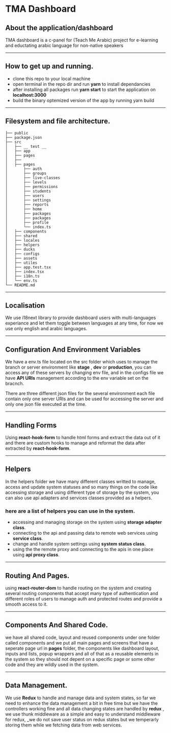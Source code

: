 # TMA Dashboard
## About the application/dashboard


TMA dashboard is a c-panel for (Teach Me Arabic) project for e-learning and eductating arabic language for non-native speakers

---
## How to get up and running.

- clone this repo to your local machine 
- open terminal in the repo dir and run __yarn__ to install dependancies
- after installing all packages run __yarn start__ to start the application on __localhost:3000__
- build the binary optemized version of the app by running yarn build

---
## Filesystem and file architecture.


```
├── public
├── package.json
├── src
│   ├── __ test __
│   ├── app
│   ├── pages
│   ├── 
│   ├── pages
│       ├── auth
│       ├── groups
│       ├── live-classes
│       ├── levels
│       ├── permissions
│       ├── students
│       ├── users
│       ├── settings
│       ├── reports
│       ├── home
│       ├── packages
│       ├── packages
│       ├── profile
│       └── index.ts
│   ├── components
│   ├── shared
│   ├── locales
│   ├── helpers
│   ├── ducks
│   ├── configs
│   ├── assets
│   ├── utiles
│   ├── app.test.tsx
│   ├── index.tsx
│   ├── i18n.ts
│   └── env.ts
└── README.md
```

--- 
## Localisation

We use i18next library to provide dashboard users with multi-languages experiance  and let them toggle between languages at any time, for now we use only english and arabic languages.

---
## Configuration And Environment Variables

We have a env.ts file located on the src folder which uses to manage the branch or server environment like __stage__ , __dev__ or __production__, you can access any of these servers by changing env file, and in the configs file we have __API URIs__ management according to the env variable set on the bracnch.

There are three different json files for the several environment each file contain only one server URIs and can be used for accessing the server and only one json file executed at the time.

---
## Handling Forms
 
Using __react-hook-form__ to handle html forms and extract the data out of it and there are custom hooks to manage and reformat the data after extracted by __react-hook-form__.

---
## Helpers

In the helpers folder we have many different classes writted to manage, access and update system statuses and so many things on the code like accessing storage and using different type of storage by the system, you can also use api adapters and services classes provided as a helpers.

### here are a list of helpers you can use in the system.

- accessing and managing storage on the system using __storage adapter class__.
- connecting to the api and passing data to remote web services using __service class__.
- change and handle system settings using __system status class__.
- using the the remote proxy and connecting to the apis in one place using __api proxy class__.

---
## Routing And Pages.

using __react-router-dom__ to handle routing on the system and creating several routing components that accept many type of authentication and different roles of users to manage auth and protected routes and provide a smooth access to it.

---
## Components And Shared Code.

we have all shared code, layout and reused components under one folder called components and we put all main pages and screens that have a seperate page url in __pages__ folder, the components like dashboard layout, inputs and lists, popup wrappers and all of that as a reusable elements in the system so they should not depent on a specific page or some other code and they are wildly used in the system.

---
## Data Management.

We use __Redux__ to handle and manage data and system states, so far we need to enhance the data management a bit in free time but we have the controllers working fine and all data changing states are handled by __redux__ , we use thunk middleware as a simple and easy to understand middleware for redux, _we do not save user status on redux states but we temperarly storing them while we fetching data from web services.

